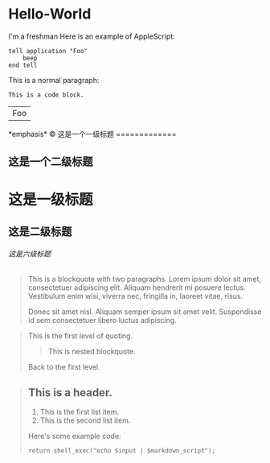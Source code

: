 # Hello-World
I'm a freshman
Here is an example of AppleScript:

    tell application "Foo"
        beep
    end tell
    
This is a normal paragraph:

    This is a code block.

<table>
    <tr>
        <td>Foo</td>
    </tr>
</table>
*emphasis* 
&copy;
这是一个一级标题
=============

这是一个二级标题
-------------

# 这是一级标题

## 这是二级标题

###### 这是六级标题

> This is a blockquote with two paragraphs. Lorem ipsum dolor sit amet,
> consectetuer adipiscing elit. Aliquam hendrerit mi posuere lectus.
> Vestibulum enim wisi, viverra nec, fringilla in, laoreet vitae, risus.
>
> Donec sit amet nisl. Aliquam semper ipsum sit amet velit. Suspendisse
> id sem consectetuer libero luctus adipiscing.

> This is the first level of quoting.
>
> > This is nested blockquote.
>
> Back to the first level.

> ## This is a header.
>
> 1.   This is the first list item.
> 2.   This is the second list item.
>
> Here's some example code:
>
>     return shell_exec("echo $input | $markdown_script");
